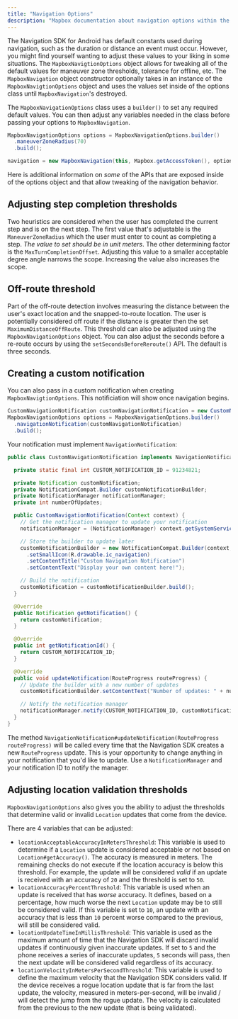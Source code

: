 ```yaml
---
title: "Navigation Options"
description: "Mapbox documentation about navigation options within the Mapbox Navigation SDK for Android. Custom notifications, off-route thresholds, and even more."
---
```


The Navigation SDK for Android has default constants used during navigation, such as the duration or distance an event must occur. However, you might find yourself wanting to adjust these values to your liking in some situations. The `MapboxNavigtionOptions` object allows for tweaking all of the default values for maneuver zone thresholds, tolerance for offline, etc. The `MapboxNavigation` object constructor optionally takes in an instance of the `MapboxNavigtionOptions` object and uses the values set inside of the options class until `MapboxNavigation`'s destroyed.

The `MapboxNavigationOptions` class uses a `builder()` to set any required default values.
You can then adjust any variables needed in the class before passing your options to `MapboxNavigation`.
```java
MapboxNavigationOptions options = MapboxNavigationOptions.builder()
  .maneuverZoneRadius(70)
  .build();

navigation = new MapboxNavigation(this, Mapbox.getAccessToken(), options);
```

Here is additional information on _some_ of the APIs that are exposed inside of the options object and that allow tweaking of the navigation behavior.

## Adjusting step completion thresholds

Two heuristics are considered when the user has completed the current step and is on the next step. The first value that's adjustable is the `ManeuverZoneRadius` which the user must enter to count as completing a step. _The value to set should be in unit meters_. The other determining factor is the `MaxTurnCompletionOffset`. Adjusting this value to a smaller acceptable degree angle narrows the scope. Increasing the value also increases the scope.

## Off-route threshold

Part of the off-route detection involves measuring the distance between the user's exact location and the snapped-to-route location. The user is potentially considered off route if the distance is greater then the set `MaximumDistanceOffRoute`. This threshold can also be adjusted using the `MapboxNavigationOptions` object. You can also adjust the seconds before a re-route occurs by using the `setSecondsBeforeReroute()` API. The default is three seconds.

## Creating a custom notification

You can also pass in a custom notification when creating `MapboxNavigtionOptions`. This notificiation will show once navigation begins.

```java
CustomNavigationNotification customNavigationNotification = new CustomNavigationNotification(this);
MapboxNavigationOptions options = MapboxNavigationOptions.builder()
  .navigationNotification(customNavigationNotification)
  .build();
```

Your notification must implement `NavigationNotification`:

```java
public class CustomNavigationNotification implements NavigationNotification {

  private static final int CUSTOM_NOTIFICATION_ID = 91234821;

  private Notification customNotification;
  private NotificationCompat.Builder customNotificationBuilder;
  private NotificationManager notificationManager;
  private int numberOfUpdates;

  public CustomNavigationNotification(Context context) {
    // Get the notification manager to update your notification
    notificationManager = (NotificationManager) context.getSystemService(Context.NOTIFICATION_SERVICE);

    // Store the builder to update later
    customNotificationBuilder = new NotificationCompat.Builder(context, NAVIGATION_NOTIFICATION_CHANNEL)
      .setSmallIcon(R.drawable.ic_navigation)
      .setContentTitle("Custom Navigation Notification")
      .setContentText("Display your own content here!");

    // Build the notification
    customNotification = customNotificationBuilder.build();
  }

  @Override
  public Notification getNotification() {
    return customNotification;
  }

  @Override
  public int getNotificationId() {
    return CUSTOM_NOTIFICATION_ID;
  }

  @Override
  public void updateNotification(RouteProgress routeProgress) {
    // Update the builder with a new number of updates
    customNotificationBuilder.setContentText("Number of updates: " + numberOfUpdates++);

    // Notify the notification manager
    notificationManager.notify(CUSTOM_NOTIFICATION_ID, customNotificationBuilder.build());
  }
}
```

The method `NavigationNotification#updateNotification(RouteProgress routeProgress)` will be called
every time that the Navigation SDK creates a new `RouteProgress` update. This is your opportunity
to change anything in your notification that you'd like to update. Use a `NotificationManager` and
your notification ID to notify the manager.

## Adjusting location validation thresholds

`MapboxNavigationOptions` also gives you the ability to adjust the thresholds that determine valid or invalid
`Location` updates that come from the device.  

There are 4 variables that can be adjusted:

- `locationAcceptableAccuracyInMetersThreshold`:  This variable is used to determine if a `Location` update is considered acceptable or not based on `Location#getAccuracy()`. The accuracy is measured in meters. The remaining checks do not execute if the location accuracy is below this threshold. For example, the update will be considered _valid_ if an update is received with an accuracy of `20` and
the threshold is set to `50`.
- `locationAccuracyPercentThreshold`: This variable is used when an update is received that has _worse_ accuracy.  It defines, based on
a percentage, how much worse the next `Location` update may be to still be considered valid.  If this variable is set to `10`, an update with
an accuracy that is less than `10` percent worse compared to the previous, will still be considered valid.  
- `locationUpdateTimeInMillisThreshold`: This variable is used as the maximum amount of time that the Navigation SDK will discard invalid updates if continuously given inaccurate updates. If set to `5` and the phone receives a series of inaccurate updates, `5` seconds will pass, then the next update will be considered valid regardless of its accuracy.  
- `locationVelocityInMetersPerSecondThreshold`:  This variable is used to define the maximum velocity that the Navigation SDK considers valid. If the device receives a rogue location update that is far from the last update, the velocity, measured in meters-per-second, will be invalid / will detect the jump from the rogue update. The velocity is calculated from the previous to the new update (that is being validated).
